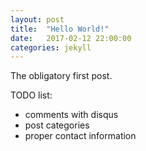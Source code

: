 ```yaml
---
layout: post
title:  "Hello World!"
date:   2017-02-12 22:00:00
categories: jekyll
---
```


The obligatory first post.

TODO list:

* comments with disqus
* post categories
* proper contact information
